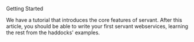 Getting Started

We have a tutorial that introduces the core features of servant. After this article, you should be able to write your first servant webservices, learning the rest from the haddocks' examples.